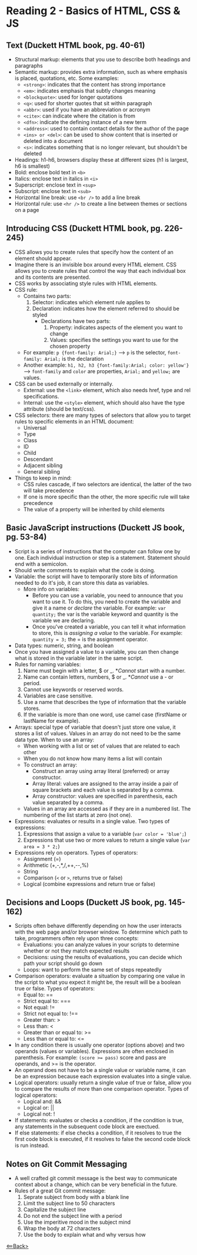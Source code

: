 # Reading 2 - Basics of HTML, CSS & JS

## Text (Duckett HTML book, pg. 40-61)
- Structural markup: elements that you use to describe both headings and paragraphs
- Semantic markup: provides extra information, such as where emphasis is placed, quotations, etc. Some examples:
  - ```<strong>```: indicates that the content has strong importance
  - ```<em>```: indicates emphasis that subtly changes meaning
  - ```<blockquote>```: used for longer quotations
  - ```<q>```: used for shorter quotes that sit within paragraph
  - ```<abbr>```: used if you have an abbreviation or acronym
  - ```<cite>```: can indicate where the citation is from
  - ```<dfn>```: indicate the defining instance of a new term
  - ```<address>```: used to contain contact details for the author of the page
  - ```<ins> or <del>```: can be used to show content that is inserted or deleted into a document
  - ```<s>```: indicates something that is no longer relevant, but shouldn't be deleted
- Headings: h1-h6, browsers display these at different sizes (h1 is largest, h6 is smallest)
- Bold: enclose bold text in ```<b>```
- Italics: enclose text in italics in ```<i>```
- Superscript: enclose text in ```<sup>```
- Subscript: enclose text in ```<sub>```
- Horizontal line break: use ```<br />``` to add a line break
- Horizontal rule: use ```<hr />``` to create a line between themes or sections on a page

## Introducing CSS (Duckett HTML book, pg. 226-245)
- CSS allows you to create rules that specify how the content of an element should appear. 
- Imagine there is an invisible box around every HTML element. CSS allows you to create rules that control the way that each individual box and its contents are presented.
- CSS works by associating style rules with HTML elements.
- CSS rule:
  - Contains two parts: 
    1. Selector: indicates which element rule applies to
    1. Declaration: indicates how the element referred to should be styled
       - Declarations have two parts:
         1. Property: indicates aspects of the element you want to change
         1. Values: specifies the settings you want to use for the chosen property
  - For example: ```p {font-family: Arial;}``` --> ```p``` is the selector, ```font-family: Arial;``` is the declaration
  - Another example: ```h1, h2, h3 {font-family:Arial; color: yellow'}``` --> ```font-family``` and ```color``` are properties, ```Arial;``` and ```yellow;``` are values.
- CSS can be used externally or internally.
  - External: use the ```<link>``` element, which also needs href, type and rel specifications.
  - Internal: use the ```<style>``` element, which should also have the type attribute (should be text/css).
- CSS selectors: there are many types of selectors that allow you to target rules to specific elements in an HTML document:
  - Universal
  - Type
  - Class
  - ID
  - Child
  - Descendant
  - Adjacent sibling
  - General sibling
- Things to keep in mind:
  - CSS rules cascade, if two selectors are identical, the latter of the two will take precedence
  - If one is more specific than the other, the more specific rule will take precedence
  - The value of a property will be inherited by child elements

## Basic JavaScript instructions (Duckett JS book, pg. 53-84)
- Script is a series of instructions that the computer can follow one by one. Each individual instruction or step is a statement. Statement should end with a semicolon.
- Should write comments to explain what the code is doing.
- Variable: the script will have to temporarily store bits of information needed to do it's job, it can store this data as variables. 
  - More info on variables:
    - Before you can use a variable, you need to announce that you want to use it. To do this, you need to create the variable and give it a name or *declare* the variable. For example: ```var quantity;``` the var is the variable keyword and quantity is the variable we are declaring.
    - Once you've created a variable, you can tell it what information to store, this is *assigning a value* to the variable. For example: ```quantity = 3;``` the = is the assignment operator.
- Data types: numeric, string, and boolean
- Once you have assigned a value to a variable, you can then change what is stored in the variable later in the same script. 
- Rules for naming variables:
  1. Name must begin with a letter, $ or _. **Cannot* start with a number. 
  1. Name can contain letters, numbers, $ or _. **Cannot* use a - or period. 
  1. Cannot use keywords or reserved words.
  1. Variables are case sensitive.
  1. Use a name that describes the type of information that the variable stores. 
  1. If the variable is more than one word, use camel case (firstName or lastName for example).
- Arrays: special type of variable that doesn't just store one value, it stores a list of values. Values in an array do not need to be the same data type. When to use an array:
  - When working with a list or set of values that are related to each other
  - When you do not know how many items a list will contain
  - To construct an array:
    - Construct an array using array literal (preferred) or array constructor.
    - Array literal: values are assigned to the array inside a pair of square brackets and each value is separated by a comma.
    - Array constructor: values are specified in parenthesis, each value separated by a comma.
  - Values in an array are accessed as if they are in a numbered list. The numbering of the list starts at zero (not one).
- Expressions: evaluates or results in a single value. Two types of expressions:
  1. Expressions that assign a value to a variable (```var color = 'blue';```)
  1. Expressions that use two or more values to return a single value (```var area = 3 * 2;```)
- Expressions rely on operators. Types of operators: 
  - Assignment (=)
  - Arithmetic (+,-,*,/,++,--,%)
  - String
  - Comparison (```<``` or ```>```, returns true or false)
  - Logical (combine expressions and return true or false)

## Decisions and Loops (Duckett JS book, pg. 145-162)
- Scripts often behave differently depending on how the user interacts with the web page and/or browser window. To determine which path to take, programmers often rely upon three concepts:
  - Evaluations: you can analyze values in your scripts to determine whether or not they match expected results
  - Decisions: using the results of evaluations, you can decide which path your script should go down
  - Loops: want to perform the same set of steps repeatedly
- Comparison operators: evaluate a situation by comparing one value in the script to what you expect it might be, the result will be a boolean true or false. Types of operators:
  - Equal to: ==
  - Strict equal to: ===
  - Not equal: !=
  - Strict not equal to: !==
  - Greater than: >
  - Less than: <
  - Greater than or equal to: >=
  - Less than or equal to: <=
- In any condition there is usually one operator (options above) and two operands (values or variables). Expressions are often enclosed in parenthesis. For example: ```(score >= pass)``` score and pass are operands, and >= is the operator. 
- An operand does not have to be a single value or variable name, it can be an expression because each expression evaluates into a single value. 
- Logical operators: usually return a single value of true or false, allow you to compare the results of more than one comparison operator. Types of logical operators:
  - Logical and: &&
  - Logical or: ||
  - Logical not: !
- If statements: evaluates or checks a condition, if the condition is true, any statements in the subsequent code block are exectued.
- If else statements: if else checks a condition, if it resolves to true the first code block is executed, if it resolves to false the second code block is run instead.

## Notes on Git Commit Messaging
- A well crafted git commit message is the best way to communicate context about a change, which can be very beneficial in the future. 
- Rules of a great Git commit message:
  1. Seprate subject from body with a blank line
  1. Limit the subject line to 50 characters
  1. Capitalize the subject line
  1. Do not end the subject line with a period
  1. Use the imperitive mood in the subject mind
  1. Wrap the body at 72 characters
  1. Use the body to explain what and why versus how


[<==Back>](README.md)